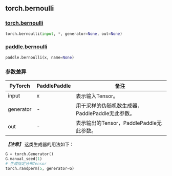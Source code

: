 ## torch.bernoulli
### [torch.bernoulli](https://pytorch.org/docs/stable/generated/torch.bernoulli.html?highlight=bernoulli#torch.bernoulli)
```python
torch.bernoulli(input, *, generator=None, out=None)
```
### [paddle.bernoulli](https://www.paddlepaddle.org.cn/documentation/docs/zh/api/paddle/tensor/random/bernoulli_cn.html#bernoulli)
```python
paddle.bernoulli(x, name=None)
```
### 参数差异
| PyTorch       | PaddlePaddle | 备注                                                   |
| ------------- | ------------ | ------------------------------------------------------ |
| input          | x        | 表示输入Tensor。                                     |
| generator        | -            | 用于采样的伪随机数生成器，PaddlePaddle无此参数。                   |
| out           | -            | 表示输出的Tensor，PaddlePaddle无此参数。               |  

***【注意】*** 这类生成器的用法如下：
```python
G = torch.Generator()
G.manual_seed(1)
# 生成指定分布Tensor
torch.randperm(5, generator=G)
```

